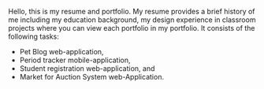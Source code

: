   Hello, this is my resume and portfolio. My resume provides a brief history of me including my education background, my design experience in classroom projects where you can view each portfolio in my portfolio. It consists of the following tasks:
- Pet Blog web-application, 
- Period tracker mobile-application, 
- Student registration web-application, and 
- Market for Auction System web-Application.


